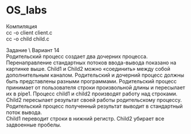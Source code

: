 # OS_labs
Компиляция \
cc -o client client.c \
cc -o child child.c

Задание \ 
Вариант 14 \
Родительский процесс создает два дочерних процесса. Перенаправление стандартных потоков
ввода-вывода показано на картинке выше. Child1 и Child2 можно «соединить» между собой
дополнительным каналом. Родительский и дочерний процесс должны быть представлены
разными программами.
Родительский процесс принимает от пользователя строки произвольной длины и пересылает их в
pipe1. Процесс child1 и child2 производят работу над строками. Child2 пересылает результат своей
работы родительскому процессу. Родительский процесс полученный результат выводит в
стандартный поток вывода. \
Child1 переводит строки в нижний регистр. Child2 убирает все задвоенные пробелы.
